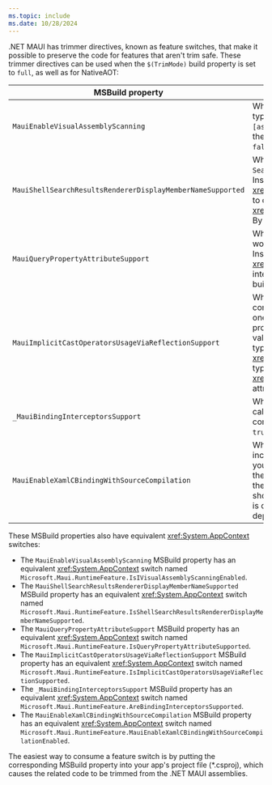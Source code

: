 ```yaml
---
ms.topic: include
ms.date: 10/28/2024
---
```


.NET MAUI has trimmer directives, known as feature switches, that make it possible to preserve the code for features that aren't trim safe. These trimmer directives can be used when the `$(TrimMode)` build property is set to `full`, as well as for NativeAOT:

| MSBuild property | Description |
| ---------------- | ----------- |
| `MauiEnableVisualAssemblyScanning` | When set to `true`, .NET MAUI will scan assemblies for types implementing `IVisual` and for `[assembly:Visual(...)]` attributes, and will register these types. By default, this build property is set to `false`. |
| `MauiShellSearchResultsRendererDisplayMemberNameSupported` | When set to `false`, the value of `SearchHandler.DisplayMemberName` will be ignored. Instead, you should provide an <xref:Microsoft.Maui.Controls.ItemsView.ItemTemplate> to define the appearance of <xref:Microsoft.Maui.Controls.SearchHandler> results. By default, this build property is set to `true`.|
| `MauiQueryPropertyAttributeSupport` | When set to `false`, `[QueryProperty(...)]` attributes won't be used to set property values when navigating. Instead, you should implement the <xref:Microsoft.Maui.Controls.IQueryAttributable> interface to accept query parameters. By default, this build property is set to `true`. |
| `MauiImplicitCastOperatorsUsageViaReflectionSupport` | When set to `false`, .NET MAUI won't look for implicit conversion operators when converting values from one type to another. This can affect bindings between properties with different types, and setting a property value of a bindable object with a value of a different type. Instead, you should define a <xref:System.ComponentModel.TypeConverter> for your type and attach it to the type using the <xref:System.ComponentModel.TypeConverterAttribute> attribute. By default, this build property is set to `true`.|
| `_MauiBindingInterceptorsSupport` | When set to `false`, .NET MAUI won't intercept any calls to the `SetBinding` methods and won't try to compile them. By default, this build property is set to `true`. |
| `MauiEnableXamlCBindingWithSourceCompilation` | When set to `true`, .NET MAUI will compile all bindings, including those where the `Source` property is used. If you enable this feature ensure that all bindings have the correct `x:DataType` so that they compile, or clear the data type with `x:Data={x:Null}}` if the binding shouldn't be compiled. By default, this build property is only set to `true` when full trimming or Native AOT deployment is enabled. |

These MSBuild properties also have equivalent <xref:System.AppContext> switches:

- The `MauiEnableVisualAssemblyScanning` MSBuild property has an equivalent <xref:System.AppContext> switch named `Microsoft.Maui.RuntimeFeature.IsIVisualAssemblyScanningEnabled`.
- The `MauiShellSearchResultsRendererDisplayMemberNameSupported` MSBuild property has an equivalent <xref:System.AppContext> switch named `Microsoft.Maui.RuntimeFeature.IsShellSearchResultsRendererDisplayMemberNameSupported`.
- The `MauiQueryPropertyAttributeSupport` MSBuild property has an equivalent <xref:System.AppContext> switch named `Microsoft.Maui.RuntimeFeature.IsQueryPropertyAttributeSupported`.
- The `MauiImplicitCastOperatorsUsageViaReflectionSupport` MSBuild property has an equivalent <xref:System.AppContext> switch named `Microsoft.Maui.RuntimeFeature.IsImplicitCastOperatorsUsageViaReflectionSupported`.
- The `_MauiBindingInterceptorsSupport` MSBuild property has an equivalent <xref:System.AppContext> switch named `Microsoft.Maui.RuntimeFeature.AreBindingInterceptorsSupported`.
- The `MauiEnableXamlCBindingWithSourceCompilation` MSBuild property has an equivalent <xref:System.AppContext> switch named `Microsoft.Maui.RuntimeFeature.MauiEnableXamlCBindingWithSourceCompilationEnabled`.

The easiest way to consume a feature switch is by putting the corresponding MSBuild property into your app's project file (*.csproj), which causes the related code to be trimmed from the .NET MAUI assemblies.

